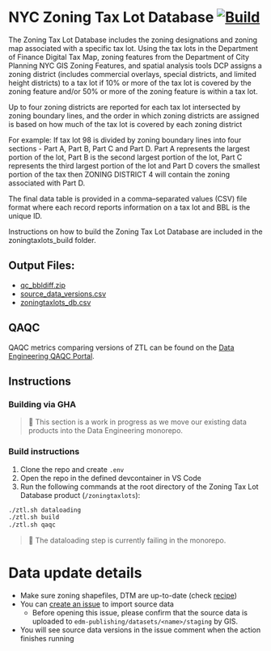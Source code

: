 # NYC Zoning Tax Lot Database [![Build](https://github.com/NYCPlanning/data-engineering/actions/workflows/zoningtaxlots_build.yml/badge.svg)](https://github.com/NYCPlanning/data-engineering/actions/workflows/zoningtaxlots_build.yml)

The Zoning Tax Lot Database includes the zoning designations and zoning map associated with a specific tax lot.  Using the tax lots in the Department of Finance Digital Tax Map, zoning features from the Department of City Planning NYC GIS Zoning Features, and spatial analysis tools DCP assigns
a zoning district (includes commercial overlays, special districts, and limited height districts) to a tax lot if 10% or more of the tax lot is covered by the zoning feature and/or 50% or more of the zoning feature is within a tax lot.

Up to four zoning districts are reported for each tax lot intersected by zoning boundary lines, and the order in which zoning districts are assigned is based on how much of the tax lot is covered by each zoning district

For example: If tax lot 98 is divided by zoning boundary lines into four sections - Part A, Part B, Part C and Part D. Part A represents the largest portion of the lot, Part B is the second largest portion of the lot, Part C represents the third largest portion of the lot and Part D covers the smallest portion of the tax then ZONING DISTRICT 4 will contain the zoning associated with Part D.

The final data table is provided in a comma–separated values (CSV) file format where each record reports information on a tax lot and BBL is the unique ID.

Instructions on how to build the Zoning Tax Lot Database are included in the zoningtaxlots_build folder.

## Output Files: 
+ [qc_bbldiff.zip](https://edm-publishing.nyc3.digitaloceanspaces.com/db-zoningtaxlots/latest/output/qc_bbldiffs/qc_bbldiffs.zip)
+ [source_data_versions.csv](https://edm-publishing.nyc3.digitaloceanspaces.com/db-zoningtaxlots/latest/output/source_data_versions.csv)
+ [zoningtaxlots_db.csv](https://edm-publishing.nyc3.digitaloceanspaces.com/db-zoningtaxlots/latest/output/zoningtaxlot_db.csv)

## QAQC
QAQC metrics comparing versions of ZTL can be found on the [Data Engineering QAQC Portal](https://edm-data-engineering.nycplanningdigital.com/?page=Zoning+Tax+Lots).

## Instructions 
### Building via GHA
> 🚧 This section is a work in progress as we move our existing data products into the Data Engineering monorepo.

### Build instructions
1. Clone the repo and create `.env`
2. Open the repo in the defined devcontainer in VS Code
3. Run the following commands at the root directory of the Zoning Tax Lot Database product (`/zoningtaxlots`):
```bash
./ztl.sh dataloading
./ztl.sh build
./ztl.sh qaqc
```
> 🚧 The dataloading step is currently failing in the monorepo.

# Data update details

- Make sure zoning shapefiles, DTM are up-to-date (check [recipe](https://github.com/NYCPlanning/recipes))
- You can [create an issue](https://github.com/NYCPlanning/recipes/issues/new?assignees=aferrar%2C+croswell81&labels=dataloading&template=zoning-tax-lots-bulk-load.md&title=%5Bztl%5D+Zoning+Tax+Lots+Bulk+Load) to import source data
  - Before opening this issue, please confirm that the source data is uploaded to `edm-publishing/datasets/<name>/staging` by GIS.
- You will see source data versions in the issue comment when the action finishes running
